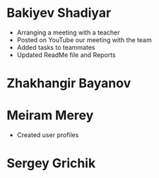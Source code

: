 # Bakiyev Shadiyar
* Arranging a meeting with a teacher
* Posted on YouTube our meeting with the team
* Added tasks to teammates
* Updated ReadMe file and Reports
# Zhakhangir Bayanov

# Meiram Merey
* Created user profiles

# Sergey Grichik 
